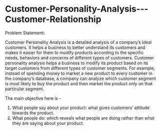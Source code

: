 # Customer-Personality-Analysis---Customer-Relationship
Problem Statement:

 Customer Personality Analysis is a detailed analysis of a company’s ideal customers.
It helps a business to better understand its customers and makes it easier for them to
modify products according to the specific needs, behaviors and concerns of different
types of customers. Customer personality analysis helps a business to modify its
product based on its target customers from different types of customer segments. For
example, instead of spending money to market a new product to every customer in the
company’s database, a company can analyze which customer segment is most likely
to buy the product and then market the product only on that particular segment.
                
The main objective here is -
1. What people say about your product: what gives customers’ attitude towards the
product.
2. What people do: which reveals what people are doing rather than what they are
saying about your product.                
